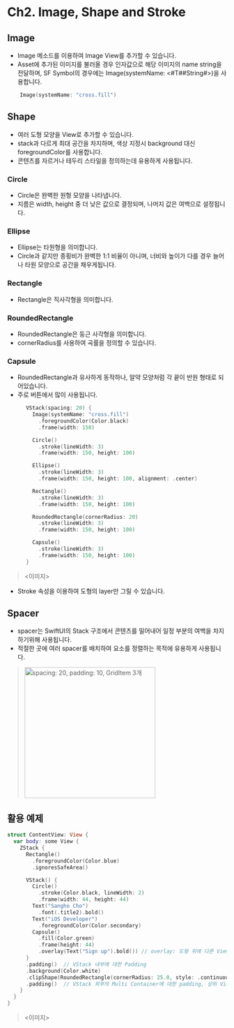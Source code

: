 # Ch2. Image, Shape and Stroke

## Image
- Image 메소드를 이용하여 Image View를 추가할 수 있습니다.
- Asset에 추가된 이미지를 불러올 경우 인자값으로 해당 이미지의 name string을 전달하며, SF Symbol의 경우에는 Image(systemName: <#T##String#>)을 사용합니다.

```swift
    Image(systemName: "cross.fill")
```

## Shape
- 여러 도형 모양을 View로 추가할 수 있습니다.
- stack과 다르게 최대 공간을 차지하며, 색상 지정시 background 대신 foregroundColor를 사용합니다.
- 콘텐츠를 자르거나 테두리 스타일을 정의하는데 유용하게 사용됩니다.

### Circle
- Circle은 완벽한 원형 모양을 나타냅니다.
- 지름은 width, height 중 더 낮은 값으로 결정되며, 나머지 값은 여백으로 설정됩니다.

### Ellipse
- Ellipse는 타원형을 의미합니다.
- Circle과 같지만 종횡비가 완벽한 1:1 비율이 아니며, 너비와 높이가 다를 경우 늘어나 타원 모양으로 공간을 채우게됩니다.

### Rectangle
- Rectangle은 직사각형을 의미합니다.

### RoundedRectangle
- RoundedRectangle은 둥근 사각형을 의미합니다.
- cornerRadius를 사용하여 곡률을 정의할 수 있습니다.

### Capsule
- RoundedRectangle과 유사하게 동작하나, 알약 모양처럼 각 끝이 반원 형태로 되어있습니다.
- 주로 버튼에서 많이 사용됩니다.

```swift
      VStack(spacing: 20) {
        Image(systemName: "cross.fill")
          .foregroundColor(Color.black)
          .frame(width: 150)

        Circle()
          .stroke(lineWidth: 3)
          .frame(width: 150, height: 100)

        Ellipse()
          .stroke(lineWidth: 3)
          .frame(width: 150, height: 100, alignment: .center)

        Rectangle()
          .stroke(lineWidth: 3)
          .frame(width: 150, height: 100)

        RoundedRectangle(cornerRadius: 20)
          .stroke(lineWidth: 3)
          .frame(width: 150, height: 100)

        Capsule()
          .stroke(lineWidth: 3)
          .frame(width: 150, height: 100)
      }
```

> <이미지>

- Stroke 속성을 이용하여 도형의 layer만 그릴 수 있습니다.

## Spacer
- spacer는 SwiftUI의 Stack 구조에서 콘텐츠를 밀어내어 일정 부분의 여백을 차지하기위해 사용됩니다.
- 적절한 곳에 여러 spacer를 배치하여 요소를 정렬하는 목적에 유용하게 사용됩니다. 

> <img width="300" alt="spacing: 20, padding: 10, GridItem 3개" src="https://user-images.githubusercontent.com/59811450/130897184-d13e8aaf-0034-4d4a-8418-e217df3ce34f.png">


## 활용 예제

```swift
struct ContentView: View {
  var body: some View {
    ZStack {
      Rectangle()
        .foregroundColor(Color.blue)
        .ignoresSafeArea()

      VStack() {
        Circle()
          .stroke(Color.black, lineWidth: 2)
          .frame(width: 44, height: 44)
        Text("Sangho Cho")
          .font(.title2).bold()
        Text("iOS Developer")
          .foregroundColor(Color.secondary)
        Capsule()
          .fill(Color.green)
          .frame(height: 44)
          .overlay(Text("Sign up").bold()) // overlay: 도형 위에 다른 View를 얹을경우 사용합니다.
      }
      .padding()  // VStack 내부에 대한 Padding
      .background(Color.white)
      .clipShape(RoundedRectangle(cornerRadius: 25.0, style: .continuous))
      .padding()  // VStack 외부의 Multi Container에 대한 padding, 상위 View와 VStack 사이의 간격 조절
    }
  }
}
```

> <이미지>

